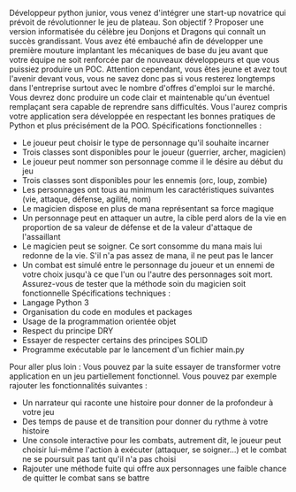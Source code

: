 Développeur python junior, vous venez d'intégrer une start-up novatrice qui prévoit de 
révolutionner le jeu de plateau. Son objectif ? Proposer une version informatisée du célèbre jeu 
Donjons et Dragons qui connaît un succès grandissant.
Vous avez été embauché afin de développer une première mouture implantant les mécaniques de 
base du jeu avant que votre équipe ne soit renforcée par de nouveaux développeurs et que vous 
puissiez produire un POC.
Attention cependant, vous êtes jeune et avez tout l'avenir devant vous, vous ne savez donc pas si 
vous resterez longtemps dans l'entreprise surtout avec le nombre d'offres d'emploi sur le marché. 
Vous devrez donc produire un code clair et maintenable qu'un éventuel remplaçant sera capable de 
reprendre sans difficultés. Vous l'aurez compris votre application sera développée en respectant les 
bonnes pratiques de Python et plus précisément de la POO.
Spécifications fonctionnelles :
- Le joueur peut choisir le type de personnage qu'il souhaite incarner
- Trois classes sont disponibles pour le joueur (guerrier, archer, magicien)
- Le joueur peut nommer son personnage comme il le désire au début du jeu
- Trois classes sont disponibles pour les ennemis (orc, loup, zombie)
- Les personnages ont tous au minimum les caractéristiques suivantes (vie, attaque, défense, agilité, 
nom)
- Le magicien dispose en plus de mana représentant sa force magique
- Un personnage peut en attaquer un autre, la cible perd alors de la vie en proportion de sa valeur de 
défense et de la valeur d'attaque de l'assaillant
- Le magicien peut se soigner. Ce sort consomme du mana mais lui redonne de la vie. S'il n'a pas 
assez de mana, il ne peut pas le lancer
- Un combat est simulé entre le personnage du joueur et un ennemi de votre choix jusqu'à ce que 
l'un ou l'autre des personnages soit mort. Assurez-vous de tester que la méthode soin du magicien 
soit fonctionnelle
Spécifications techniques :
- Langage Python 3
- Organisation du code en modules et packages
- Usage de la programmation orientée objet
- Respect du principe DRY
- Essayer de respecter certains des principes SOLID
- Programme exécutable par le lancement d'un fichier main.py

Pour aller plus loin :
Vous pouvez par la suite essayer de transformer votre application en un jeu partiellement 
fonctionnel. Vous pouvez par exemple rajouter les fonctionnalités suivantes :
- Un narrateur qui raconte une histoire pour donner de la profondeur à votre jeu
- Des temps de pause et de transition pour donner du rythme à votre histoire
- Une console interactive pour les combats, autrement dit, le joueur peut choisir lui-même l'action à 
exécuter (attaquer, se soigner...) et le combat ne se poursuit pas tant qu'il n'a pas choisi
- Rajouter une méthode fuite qui offre aux personnages une faible chance de quitter le combat sans se battre
